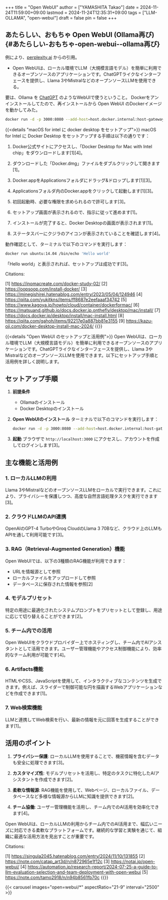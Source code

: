 +++
title = "Open WebUI"
author = ["YAMASHITA Takao"]
date = 2024-11-24T11:59:00+09:00
lastmod = 2024-11-24T12:35:31+09:00
tags = ["LLM-OLLAMA", "open-webui"]
draft = false
pin = false
+++

## あたらしい、おもちゃ Open WebUI (Ollama再び) {#あたらしい-おもちゃ-open-webui--ollama再び}

例により、[perplexity.ai](https://www.perplexity.ai/) からの引用。

-   Open WebUIは、ローカル環境でLLM（大規模言語モデル）を簡単に利用できるオープンソースのアプリケーションです。ChatGPTライクなインターフェースを提供し、Llama 3やMistralなどのオープンソースLLMを使用できる。

要は、Ollama を [ChatGPT](https://chatgpt.com/) のようなWebUIで使うということ。
Dockerをアンインストールしてたので、再インストールから Open WebUI のDockerイメージを動かしてみた。

```sh
docker run -d -p 3000:8080 --add-host=host.docker.internal:host-gateway -v open-webui:/app/backend/data --name open-webui --restart always ghcr.io/open-webui/open-webui:main
```

{{<details "macOS for intel に docker desktop をセットアップ">}}
macOS for Intel に Docker Desktop をセットアップする手順は以下の通りです：

1. Docker公式サイトにアクセスし、「Docker Desktop for Mac with Intel chip」をダウンロードします[1][4]。

2. ダウンロードした「Docker.dmg」ファイルをダブルクリックして開きます[1]。

3. Docker.appをApplicationsフォルダにドラッグ&ドロップします[1][3]。

4. Applicationsフォルダ内のDocker.appをクリックして起動します[1][3]。

5. 初回起動時、必要な権限を求められるので許可します[3]。

6. セットアップ画面が表示されるので、指示に従って進めます[1]。

7. インストールが完了すると、Docker Desktopの画面が表示されます[1]。

8. ステータスバーにクジラのアイコンが表示されていることを確認します[4]。

動作確認として、ターミナルで以下のコマンドを実行します：

```bash
docker run ubuntu:14.04 /bin/echo 'Hello world'
```

「Hello world」と表示されれば、セットアップは成功です[3]。

Citations:

[1] https://inomacreate.com/docker-study-02/
[2] https://oopsoop.com/install-docker/
[3] https://minegishirei.hatenablog.com/entry/2023/05/04/124946
[4] https://qiita.com/yukitkns/items/ff8687e2eefaaaf34742
[5] https://www.kagoya.jp/howto/cloud/container/dockerformac/
[6] https://matsuand.github.io/docs.docker.jp.onthefly/desktop/mac/install/
[7] https://docs.docker.jp/desktop/install/mac-install.html
[8] https://qiita.com/gahoh/items/92217e0a887bb81e3155
[9] https://kazu-oji.com/docker-desktop-install-mac-2024/
{{</details>}}

{{<details "Open WebUI のセットアップと活用例">}}
Open WebUIは、ローカル環境でLLM（大規模言語モデル）を簡単に利用できるオープンソースのアプリケーションです。ChatGPTライクなインターフェースを提供し、Llama 3やMistralなどのオープンソースLLMを使用できます。以下にセットアップ手順と活用例を詳しく説明します。

## セットアップ手順

1. **前提条件**
   - Ollamaのインストール
   - Docker Desktopのインストール

2. **Open WebUIのインストール**
   ターミナルで以下のコマンドを実行します：
   ```bash
   docker run -d -p 3000:8080 --add-host=host.docker.internal:host-gateway -v open-webui:/app/backend/data --name open-webui --restart always ghcr.io/open-webui/open-webui:main
   ```

3. **起動**
   ブラウザで `http://localhost:3000` にアクセスし、アカウントを作成してログインします[3]。

## 主な機能と活用例

### 1. ローカルLLMの利用
Llama 3やMistralなどのオープンソースLLMをローカルで実行できます。これにより、プライバシーを保護しつつ、高度な自然言語処理タスクを実行できます[3]。

### 2. クラウドLLMのAPI連携
OpenAIのGPT-4 TurboやGroq CloudのLlama 3 70Bなど、クラウド上のLLMもAPIを通して利用可能です[3]。

### 3. RAG（Retrieval-Augmented Generation）機能
Open WebUIでは、以下の3種類のRAG機能が利用できます：

- URLを情報源として参照
- ローカルファイルをアップロードして参照
- データベースに保存された情報を参照[2]

### 4. モデルプリセット
特定の用途に最適化されたシステムプロンプトをプリセットとして登録し、用途に応じて切り替えることができます[2]。

### 5. チーム内での活用
Open WebUIをクラウドプロバイダー上でホスティングし、チーム内でAIアシスタントとして活用できます。ユーザー管理機能やアクセス制御機能により、効率的なチーム利用が可能です[4]。

### 6. Artifacts機能
HTMLやCSS、JavaScriptを使用して、インタラクティブなコンテンツを生成できます。例えば、スライダーで制御可能な円を描画するWebアプリケーションなどを作成できます[1]。

### 7. Web検索機能
LLMと連携してWeb検索を行い、最新の情報を元に回答を生成することができます[1]。

## 活用のポイント

1. **プライバシー保護**: ローカルLLMを使用することで、機密情報を含むデータも安全に処理できます[3]。

2. **カスタマイズ性**: モデルプリセットを活用し、特定のタスクに特化したAIアシスタントを作成できます[2]。

3. **柔軟な情報源**: RAG機能を使用して、Webページ、ローカルファイル、データベースなど多様な情報源からLLMに知識を提供できます[2]。

4. **チーム協働**: ユーザー管理機能を活用し、チーム内でのAI活用を効率化できます[4]。

Open WebUIは、ローカルLLMの利用からチーム内でのAI活用まで、幅広いニーズに対応できる柔軟なプラットフォームです。継続的な学習と実験を通じて、組織に最適な活用方法を見出すことが重要です。

Citations:

[1] https://singula2045.hatenablog.com/entry/2024/11/10/131855
[2] https://note.com/catap_art3d/n/n872965e1f12c
[3] https://notai.jp/open-webui/
[4] https://automation.jp/research-report/2024-07-25-a-guide-to-llm-evaluation-selection-and-team-deployment-with-open-webui
[5] https://note.com/tamo2918/n/n94b8561fb70c
{{</details>}}

{{< carousel images="open=webui/*" aspectRatio="21-9" interval="2500" >}}
